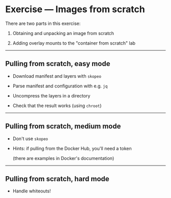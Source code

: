 # Exercise — Images from scratch

There are two parts in this exercise:

1. Obtaining and unpacking an image from scratch

2. Adding overlay mounts to the "container from scratch" lab

---

## Pulling from scratch, easy mode

- Download manifest and layers with `skopeo`

- Parse manifest and configuration with e.g. `jq`

- Uncompress the layers in a directory

- Check that the result works (using `chroot`)

---

## Pulling from scratch, medium mode

- Don't use `skopeo`

- Hints: if pulling from the Docker Hub, you'll need a token

  (there are examples in Docker's documentation)

---

## Pulling from scratch, hard mode

- Handle whiteouts!
